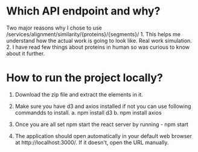 # Which API endpoint and why?

Two major reasons why I chose to use /services/alignment/similarity/{proteins}/{segments}/
      1. This helps me understand how the actual work is going to look like. Real work simulation.
      2. I have read few things about proteins in  human so was curious to know about it further.

# How to run the project locally?

1. Download the zip file and extract the elements in it.
   
2. Make sure you have d3 and axios installed if not you can use following commandds to install. 
    a. npm install d3
    b. npm install axios
   
3. Once you are all set npm start the react server by running - npm start

4. The application should open automatically in your default web browser at http://localhost:3000/. If it doesn't, open the URL manually.


